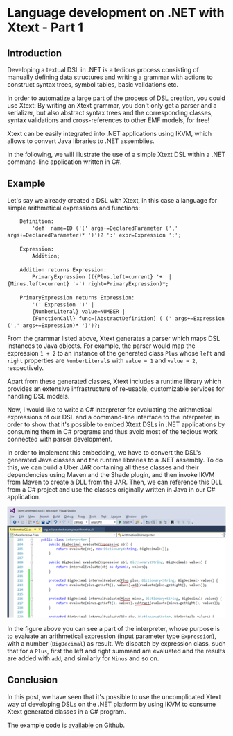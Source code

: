 # Language development on .NET with Xtext - Part 1
## Introduction
Developing a textual DSL in .NET is a tedious process consisting of manually defining data structures and writing a grammar with actions to construct syntax trees, symbol tables, basic validations etc.

In order to automatize a large part of the process of DSL creation, you could use Xtext:
By writing an Xtext grammar, you don't only get a parser and a serializer, but also abstract syntax trees and the corresponding classes, syntax validations and cross-references to other EMF models, for free! 

Xtext can be easily integrated into .NET applications using IKVM, which allows to convert Java libraries to .NET assemblies.

In the following, we will illustrate the use of a simple Xtext DSL within a .NET command-line application written in C#.

## Example
Let's say we already created a DSL with Xtext, in this case a language for simple arithmetical expressions and functions:

[//]: # "TODO: Herausgerissenes Blatt"

        Definition:
            'def' name=ID ('(' args+=DeclaredParameter (',' args+=DeclaredParameter)* ')')? ':' expr=Expression ';';

        Expression:
            Addition;

        Addition returns Expression:
            PrimaryExpression (({Plus.left=current} '+' | {Minus.left=current} '-') right=PrimaryExpression)*;

        PrimaryExpression returns Expression:
            '(' Expression ')' |
            {NumberLiteral} value=NUMBER |
            {FunctionCall} func=[AbstractDefinition] ('(' args+=Expression (',' args+=Expression)* ')')?;

From the grammar listed above, Xtext generates a parser which maps DSL instances to Java objects.
For example, the parser would map the expression ``1 + 2`` to an instance of the generated class ``Plus`` whose ``left`` and ``right`` properties are ``NumberLiteral``s with ``value = 1`` and ``value = 2``, respectively.

Apart from these generated classes, Xtext includes a runtime library which provides an extensive  infrastructure of re-usable, customizable services for handling DSL models. 

Now, I would like to write a C# interpreter for evaluating the arithmetical expressions of our DSL and a command-line interface to the interpreter, in order to show that it's possible to embed Xtext DSLs in .NET applications by consuming them in C# programs and thus avoid most of the tedious work connected with parser development.

In order to implement this embedding, we have to convert the DSL's generated Java classes and the runtime libraries to a .NET assembly.
To do this, we can build a Uber JAR containing all these classes and their dependencies using Maven and the Shade plugin, and then invoke IKVM from Maven to create a DLL from the JAR.
Then, we can reference this DLL from a C# project and use the classes originally written in Java in our C# application.

![C# Interpreter](csharp-interpreter.png)

In the figure above you can see a part of the interpreter, whose purpose is to evaluate an arithmetical expression (input parameter type ``Expression``), with a number (``BigDecimal``) as result.
We dispatch by expression class, such that for a ``Plus``, first the left and right summand are evaluated and the results are added with ``add``, and similarly for ``Minus`` and so on.

[//]: # "Wie setze ich sowas auf?"
[//]: # "Konkretes Beispiel"

[//]: # " - Konkrete Beispiel-DSL + Interpreter"
[//]: # " - Projektstruktur"
[//]: # " - Maven Build"
[//]: # "    - Shade "
[//]: # "	- Aufruf IKVM"
[//]: # " - 'Integrationshemmnisse'"

[//]: # "Diagramme"

## Conclusion
In this post, we have seen that it's possible to use the uncomplicated Xtext way of developing DSLs on the .NET platform by using IKVM to consume Xtext generated classes in a C# program.  

The example code is [available](https://github.com/stadlerb/ikvm-arithmetics-cli) on Github.
